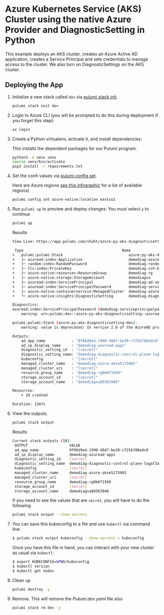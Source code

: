 # Azure Kubernetes Service (AKS) Cluster using the native Azure Provider and DiagnosticSetting in Python

This example deploys an AKS cluster, creates an Azure Active AD application, creates a Service Principal and sets credentials to manage access to the cluster.  We also turn on DiagnosticSettings on the AKS cluster.

## Deploying the App

1. Initialize a new stack called `dev` via [pulumi stack init](https://www.pulumi.com/docs/reference/cli/pulumi_stack_init/).
   ```bash
   pulumi stack init dev
   ```

1. Login to Azure CLI (you will be prompted to do this during deployment if you forget this step):
    ```bash
    az login
    ```

1. Create a Python virtualenv, activate it, and install dependencies:

    This installs the dependent packages for our Pulumi program.

    ```bash
    python3 -m venv venv
    source venv/bin/activate
    pip3 install -r requirements.txt
    ```

1. Set the confi values via [pulumi config set](https://www.pulumi.com/docs/reference/cli/pulumi_config_set/).

   Here are Azure regions [see this infographic](https://azure.microsoft.com/en-us/global-infrastructure/regions/) for a list of available regions)

   ```bash
   pulumi config set azure-native:location eastus2
   ```

1. Run `pulumi up` to preview and deploy changes: You must select `y` to continue
  
    ```bash
    pulumi up
    ```

    Results
    ```bash
    View Live: https://app.pulumi.com/shaht/azure-py-aks-diagnosticsetting/dev/updates/60

     Type                                             Name                                   Status      Info
    +   pulumi:pulumi:Stack                              azure-py-aks-diagnosticsetting-dev     created     1 warning
    +   ├─ azuread:index:Application                     demodiag-azuread-apps                  created     
    +   ├─ random:index:RandomPassword                   demodiag-randompassword                created     
    +   ├─ tls:index:PrivateKey                          demodiag-ssh-key                       created     
    +   ├─ azure-native:resources:ResourceGroup          demodiag-rg                            created     
    +   ├─ azure-native:storage:StorageAccount           demodiagsa                             created     
    +   ├─ azuread:index:ServicePrincipal                demodiag-ad-serviceprincipal           created     
    +   ├─ azuread:index:ServicePrincipalPassword        demodiag-serviceprincipalpassword      created     1 warning
    +   ├─ azure-native:containerservice:ManagedCluster  demodiag-azure-aks                     created     
    +   └─ azure-native:insights:DiagnosticSetting       demodiag-diagnostic-control-plane-log  created     
    
    Diagnostics:
    azuread:index:ServicePrincipalPassword (demodiag-serviceprincipalpassword):
        warning: urn:pulumi:dev::azure-py-aks-diagnosticsetting::azuread:index/servicePrincipalPassword:ServicePrincipalPassword::demodiag-serviceprincipalpassword verification warning: Deprecated Attribute
    
    pulumi:pulumi:Stack (azure-py-aks-diagnosticsetting-dev):
        warning: value is deprecated: In version 2.0 of the AzureAD provider, this attribute will become read-only as it will no longer be possible to specify a password value. It will be generated by Azure Active Directory and persisted to state for reuse in your Terraform configuration.
    
    Outputs:
        ad_app_name            : "0f86d9e4-1990-40d7-be39-cf25b788edc0"
        ad_sp_display_name     : "demodiag-azuread-apps"
        diagnostic_setting_id  : "[secret]"
        diagnostic_setting_name: "demodiag-diagnostic-control-plane-logaf3a4dbf"
        kubeconfig             : "[secret]"
        managed_cluster_name   : "demodiag-azure-akse5175902"
        managed_cluster_uri    : "[secret]"
        resource_group_name    : "demodiag-rg0b6f1569"
        storage_account_id     : "[secret]"
        storage_account_name   : "demodiagsa89363946"

    Resources:
        + 10 created

    Duration: 12m7s
    ```

1. View the outputs.
   ```bash
   pulumi stack output
   ```

   Results
   ```bash
   Current stack outputs (10):
    OUTPUT                   VALUE
    ad_app_name              0f86d9e4-1990-40d7-be39-cf25b788edc0
    ad_sp_display_name       demodiag-azuread-apps
    diagnostic_setting_id    [secret]
    diagnostic_setting_name  demodiag-diagnostic-control-plane-logaf3a4dbf
    kubeconfig               [secret]
    managed_cluster_name     demodiag-azure-akse5175902
    managed_cluster_uri      [secret]
    resource_group_name      demodiag-rg0b6f1569
    storage_account_id       [secret]
    storage_account_name     demodiagsa89363946
   ```

   If you need to see the values that are `secret`, you will have to do the following
   ```bash
   pulumi stack output --show-secrets
   ```

1. You can save this kubeconfig to a file and use `kubectl` via command line:

    ```bash
    $ pulumi stack output kubeconfig --show-secrets > kubeconfig
    ```

    Once you have this file in hand, you can interact with your new cluster as usual via `kubectl`:

    ```bash
    $ export KUBECONFIG=$PWD/kubeconfig 
    $ kubectl version
    $ kubectl get nodes
    ```

1. Clean up
   ```bash
   pulumi destroy -y
   ```

1. Remove.  This will remove the *Pulumi.dev.yaml* file also
   ```bash
   pulumi stack rm dev -y
   ```